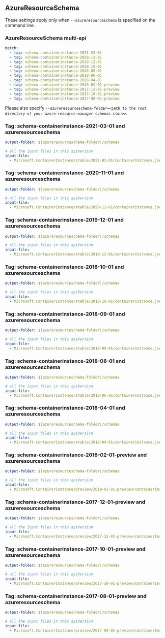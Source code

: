 ## AzureResourceSchema

These settings apply only when `--azureresourceschema` is specified on the command line.

### AzureResourceSchema multi-api

``` yaml $(azureresourceschema) && $(multiapi)
batch:
  - tag: schema-containerinstance-2021-03-01
  - tag: schema-containerinstance-2020-11-01
  - tag: schema-containerinstance-2019-12-01
  - tag: schema-containerinstance-2018-10-01
  - tag: schema-containerinstance-2018-09-01
  - tag: schema-containerinstance-2018-06-01
  - tag: schema-containerinstance-2018-04-01
  - tag: schema-containerinstance-2018-02-01-preview
  - tag: schema-containerinstance-2017-12-01-preview
  - tag: schema-containerinstance-2017-10-01-preview
  - tag: schema-containerinstance-2017-08-01-preview

```

Please also specify `--azureresourceschema-folder=<path to the root directory of your azure-resource-manager-schemas clone>`.

### Tag: schema-containerinstance-2021-03-01 and azureresourceschema

``` yaml $(tag) == 'schema-containerinstance-2021-03-01' && $(azureresourceschema)
output-folder: $(azureresourceschema-folder)/schemas

# all the input files in this apiVersion
input-file:
  - Microsoft.ContainerInstance/stable/2021-03-01/containerInstance.json

```

### Tag: schema-containerinstance-2020-11-01 and azureresourceschema

``` yaml $(tag) == 'schema-containerinstance-2020-11-01' && $(azureresourceschema)
output-folder: $(azureresourceschema-folder)/schemas

# all the input files in this apiVersion
input-file:
  - Microsoft.ContainerInstance/stable/2020-11-01/containerInstance.json

```

### Tag: schema-containerinstance-2019-12-01 and azureresourceschema

``` yaml $(tag) == 'schema-containerinstance-2019-12-01' && $(azureresourceschema)
output-folder: $(azureresourceschema-folder)/schemas

# all the input files in this apiVersion
input-file:
  - Microsoft.ContainerInstance/stable/2019-12-01/containerInstance.json

```

### Tag: schema-containerinstance-2018-10-01 and azureresourceschema

``` yaml $(tag) == 'schema-containerinstance-2018-10-01' && $(azureresourceschema)
output-folder: $(azureresourceschema-folder)/schemas

# all the input files in this apiVersion
input-file:
  - Microsoft.ContainerInstance/stable/2018-10-01/containerInstance.json

```

### Tag: schema-containerinstance-2018-09-01 and azureresourceschema

``` yaml $(tag) == 'schema-containerinstance-2018-09-01' && $(azureresourceschema)
output-folder: $(azureresourceschema-folder)/schemas

# all the input files in this apiVersion
input-file:
  - Microsoft.ContainerInstance/stable/2018-09-01/containerInstance.json

```

### Tag: schema-containerinstance-2018-06-01 and azureresourceschema

``` yaml $(tag) == 'schema-containerinstance-2018-06-01' && $(azureresourceschema)
output-folder: $(azureresourceschema-folder)/schemas

# all the input files in this apiVersion
input-file:
  - Microsoft.ContainerInstance/stable/2018-06-01/containerInstance.json

```

### Tag: schema-containerinstance-2018-04-01 and azureresourceschema

``` yaml $(tag) == 'schema-containerinstance-2018-04-01' && $(azureresourceschema)
output-folder: $(azureresourceschema-folder)/schemas

# all the input files in this apiVersion
input-file:
  - Microsoft.ContainerInstance/stable/2018-04-01/containerInstance.json

```

### Tag: schema-containerinstance-2018-02-01-preview and azureresourceschema

``` yaml $(tag) == 'schema-containerinstance-2018-02-01-preview' && $(azureresourceschema)
output-folder: $(azureresourceschema-folder)/schemas

# all the input files in this apiVersion
input-file:
  - Microsoft.ContainerInstance/preview/2018-02-01-preview/containerInstance.json

```

### Tag: schema-containerinstance-2017-12-01-preview and azureresourceschema

``` yaml $(tag) == 'schema-containerinstance-2017-12-01-preview' && $(azureresourceschema)
output-folder: $(azureresourceschema-folder)/schemas

# all the input files in this apiVersion
input-file:
  - Microsoft.ContainerInstance/preview/2017-12-01-preview/containerInstance.json

```

### Tag: schema-containerinstance-2017-10-01-preview and azureresourceschema

``` yaml $(tag) == 'schema-containerinstance-2017-10-01-preview' && $(azureresourceschema)
output-folder: $(azureresourceschema-folder)/schemas

# all the input files in this apiVersion
input-file:
  - Microsoft.ContainerInstance/preview/2017-10-01-preview/containerInstance.json

```

### Tag: schema-containerinstance-2017-08-01-preview and azureresourceschema

``` yaml $(tag) == 'schema-containerinstance-2017-08-01-preview' && $(azureresourceschema)
output-folder: $(azureresourceschema-folder)/schemas

# all the input files in this apiVersion
input-file:
  - Microsoft.ContainerInstance/preview/2017-08-01-preview/containerInstance.json

```

